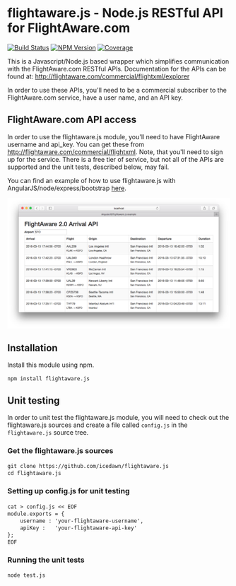 # flightaware.js - Node.js RESTful API for FlightAware.com

[![Build Status][travis-image]][travis-url]
[![NPM Version][npm-image]][npm-url]
[![Coverage][coveralls-image]][coveralls-url]

This is a Javascript/Node.js based wrapper which simplifies communication with the FlightAware.com RESTful APIs.  Documentation for the APIs can be found at:  http://flightaware.com/commercial/flightxml/explorer

In order to use these APIs, you'll need to be a commercial subscriber to the FlightAware.com service, have a user name, and an API key.

## FlightAware.com API access
In order to use the flightaware.js module, you'll need to have FlightAware username and api_key.  You can get these from http://flightaware.com/commercial/flightxml.  Note, that you'll need to sign up for the service.  There is a free tier of service, but not all of the APIs are supported and the unit tests, described below, may fail.

You can find an example of how to use flightaware.js with AngularJS/node/express/bootstrap [here](https://github.com/icedawn/angular-flightaware.js).

![AngularJS/flightaware.js example screenshot](https://raw.githubusercontent.com/icedawn/angular-flightaware.js/master/screenshots/arrival-screenshot.png?raw=true "AngularJS/flightaware.js example screenshot")

## Installation
Install this module using npm.
```shell
npm install flightaware.js
```

## Unit testing
In order to unit test the flightaware.js module, you will need to check out the flightaware.js sources and create a file called ```config.js``` in the ```flightaware.js``` source tree.

### Get the flightaware.js sources
```shell
git clone https://github.com/icedawn/flightaware.js
cd flightaware.js
```

### Setting up config.js for unit testing
```shell
cat > config.js << EOF
module.exports = {
    username : 'your-flightaware-username',
    apiKey :   'your-flightaware-api-key'
};
EOF
```

### Running the unit tests
```shell
node test.js
```

[npm-url]: https://www.npmjs.com/package/flightaware.js
[npm-image]: https://img.shields.io/npm/v/flightaware.js.svg?style=flat
[travis-url]: https://travis-ci.org/icedawn/flightaware.js
[travis-image]: https://img.shields.io/travis/icedawn/flightaware.js.svg?style=flat
[coveralls-url]: https://coveralls.io/r/icedawn/flightaware.js
[coveralls-image]: https://img.shields.io/coveralls/icedawn/flightaware.js.svg?style=flat
